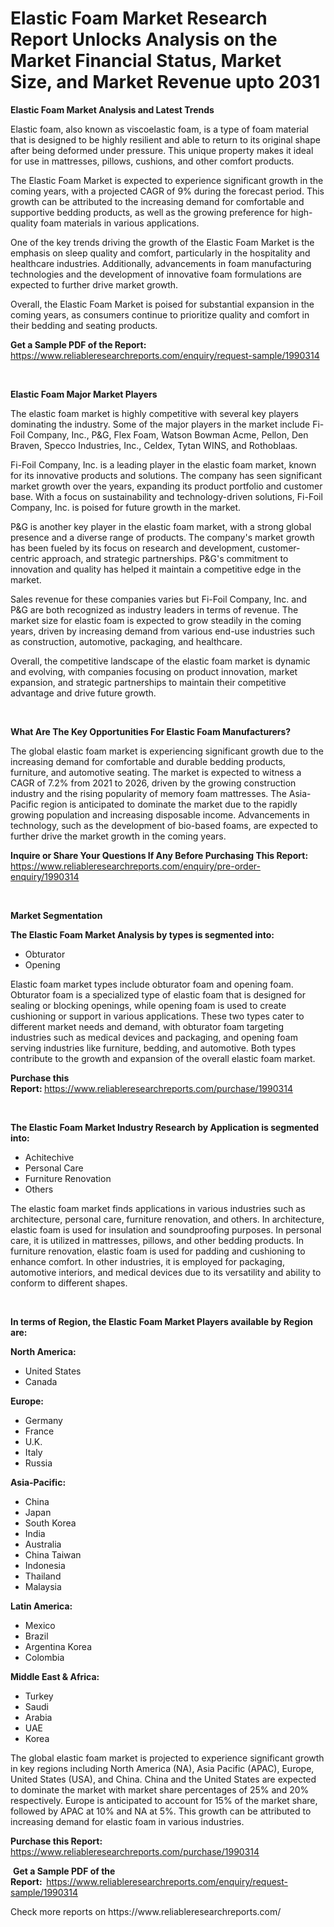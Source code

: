 <p><h1>Elastic Foam Market Research Report Unlocks Analysis on the Market Financial Status, Market Size, and Market Revenue upto 2031</h1></p><p><strong>Elastic Foam Market Analysis and Latest Trends</strong></p>
<p><p>Elastic foam, also known as viscoelastic foam, is a type of foam material that is designed to be highly resilient and able to return to its original shape after being deformed under pressure. This unique property makes it ideal for use in mattresses, pillows, cushions, and other comfort products.</p><p>The Elastic Foam Market is expected to experience significant growth in the coming years, with a projected CAGR of 9% during the forecast period. This growth can be attributed to the increasing demand for comfortable and supportive bedding products, as well as the growing preference for high-quality foam materials in various applications.</p><p>One of the key trends driving the growth of the Elastic Foam Market is the emphasis on sleep quality and comfort, particularly in the hospitality and healthcare industries. Additionally, advancements in foam manufacturing technologies and the development of innovative foam formulations are expected to further drive market growth.</p><p>Overall, the Elastic Foam Market is poised for substantial expansion in the coming years, as consumers continue to prioritize quality and comfort in their bedding and seating products.</p></p>
<p><strong>Get a Sample PDF of the Report:&nbsp;</strong> <a href="https://www.reliableresearchreports.com/enquiry/request-sample/1990314">https://www.reliableresearchreports.com/enquiry/request-sample/1990314</a></p>
<p>&nbsp;</p>
<p><strong>Elastic Foam Major Market Players</strong></p>
<p><p>The elastic foam market is highly competitive with several key players dominating the industry. Some of the major players in the market include Fi-Foil Company, Inc., P&G, Flex Foam, Watson Bowman Acme, Pellon, Den Braven, Specco Industries, Inc., Celdex, Tytan WINS, and Rothoblaas.</p><p>Fi-Foil Company, Inc. is a leading player in the elastic foam market, known for its innovative products and solutions. The company has seen significant market growth over the years, expanding its product portfolio and customer base. With a focus on sustainability and technology-driven solutions, Fi-Foil Company, Inc. is poised for future growth in the market.</p><p>P&G is another key player in the elastic foam market, with a strong global presence and a diverse range of products. The company's market growth has been fueled by its focus on research and development, customer-centric approach, and strategic partnerships. P&G's commitment to innovation and quality has helped it maintain a competitive edge in the market.</p><p>Sales revenue for these companies varies but Fi-Foil Company, Inc. and P&G are both recognized as industry leaders in terms of revenue. The market size for elastic foam is expected to grow steadily in the coming years, driven by increasing demand from various end-use industries such as construction, automotive, packaging, and healthcare.</p><p>Overall, the competitive landscape of the elastic foam market is dynamic and evolving, with companies focusing on product innovation, market expansion, and strategic partnerships to maintain their competitive advantage and drive future growth.</p></p>
<p>&nbsp;</p>
<p><strong>What Are The Key Opportunities For Elastic Foam Manufacturers?</strong></p>
<p><p>The global elastic foam market is experiencing significant growth due to the increasing demand for comfortable and durable bedding products, furniture, and automotive seating. The market is expected to witness a CAGR of 7.2% from 2021 to 2026, driven by the growing construction industry and the rising popularity of memory foam mattresses. The Asia-Pacific region is anticipated to dominate the market due to the rapidly growing population and increasing disposable income. Advancements in technology, such as the development of bio-based foams, are expected to further drive the market growth in the coming years.</p></p>
<p><strong>Inquire or Share Your Questions If Any Before Purchasing This Report:</strong> <a href="https://www.reliableresearchreports.com/enquiry/pre-order-enquiry/1990314">https://www.reliableresearchreports.com/enquiry/pre-order-enquiry/1990314</a></p>
<p>&nbsp;</p>
<p><strong>Market Segmentation</strong></p>
<p><strong>The Elastic Foam Market Analysis by types is segmented into:</strong></p>
<p><ul><li>Obturator</li><li>Opening</li></ul></p>
<p><p>Elastic foam market types include obturator foam and opening foam. Obturator foam is a specialized type of elastic foam that is designed for sealing or blocking openings, while opening foam is used to create cushioning or support in various applications. These two types cater to different market needs and demand, with obturator foam targeting industries such as medical devices and packaging, and opening foam serving industries like furniture, bedding, and automotive. Both types contribute to the growth and expansion of the overall elastic foam market.</p></p>
<p><strong>Purchase this Report:&nbsp;</strong><a href="https://www.reliableresearchreports.com/purchase/1990314">https://www.reliableresearchreports.com/purchase/1990314</a></p>
<p>&nbsp;</p>
<p><strong>The Elastic Foam Market Industry Research by Application is segmented into:</strong></p>
<p><ul><li>Achitechive</li><li>Personal Care</li><li>Furniture Renovation</li><li>Others</li></ul></p>
<p><p>The elastic foam market finds applications in various industries such as architecture, personal care, furniture renovation, and others. In architecture, elastic foam is used for insulation and soundproofing purposes. In personal care, it is utilized in mattresses, pillows, and other bedding products. In furniture renovation, elastic foam is used for padding and cushioning to enhance comfort. In other industries, it is employed for packaging, automotive interiors, and medical devices due to its versatility and ability to conform to different shapes.</p></p>
<p>&nbsp;</p>
<p><strong>In terms of Region, the Elastic Foam Market Players available by Region are:</strong></p>
<p>
    <p> <strong> North America: </strong>
        <ul>
            <li>United States</li>
            <li>Canada</li>
        </ul>
        </p> 
    <p> <strong> Europe: </strong>
        <ul>
            <li>Germany</li>
            <li>France</li>
            <li>U.K.</li>
            <li>Italy</li>
            <li>Russia</li>
        </ul>
        </p> 
    <p> <strong> Asia-Pacific: </strong>
        <ul>
            <li>China</li>
            <li>Japan</li>
            <li>South Korea</li>
            <li>India</li>
            <li>Australia</li>
            <li>China Taiwan</li>
            <li>Indonesia</li>
            <li>Thailand</li>
            <li>Malaysia</li>
        </ul>
        </p> 
    <p> <strong> Latin America: </strong>
        <ul>
            <li>Mexico</li>
            <li>Brazil</li>
            <li>Argentina Korea</li>
            <li>Colombia</li>
        </ul>
        </p> 
    <p> <strong> Middle East & Africa: </strong>
        <ul>
            <li>Turkey</li>
            <li>Saudi</li>
            <li>Arabia</li>
            <li>UAE</li>
            <li>Korea</li>
        </ul>
    </p>
    </p>
<p><p>The global elastic foam market is projected to experience significant growth in key regions including North America (NA), Asia Pacific (APAC), Europe, United States (USA), and China. China and the United States are expected to dominate the market with market share percentages of 25% and 20% respectively. Europe is anticipated to account for 15% of the market share, followed by APAC at 10% and NA at 5%. This growth can be attributed to increasing demand for elastic foam in various industries.</p></p>
<p><strong>Purchase this Report: </strong><a href="https://www.reliableresearchreports.com/purchase/1990314">https://www.reliableresearchreports.com/purchase/1990314</a></p>
<p>&nbsp;<strong>Get a Sample PDF of the Report:&nbsp;&nbsp;</strong><a href="https://www.reliableresearchreports.com/enquiry/request-sample/1990314">https://www.reliableresearchreports.com/enquiry/request-sample/1990314</a></p>
<p><strong></strong></p>
<p>Check more reports on https://www.reliableresearchreports.com/</p>